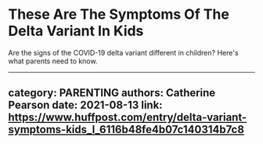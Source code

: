 # These Are The Symptoms Of The Delta Variant In Kids

Are the signs of the COVID-19 delta variant different in children? Here's what parents need to know.

---
category: PARENTING
authors: Catherine Pearson
date: 2021-08-13
link: https://www.huffpost.com/entry/delta-variant-symptoms-kids_l_6116b48fe4b07c140314b7c8
---
